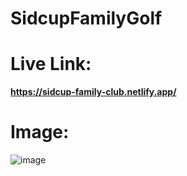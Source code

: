 # SidcupFamilyGolf

# Live Link:
**https://sidcup-family-club.netlify.app/**

# Image:
![image](https://github.com/RanaHuzaima/SidcupFamilyGolf/assets/120297532/713ee7dc-8160-4b72-812b-1f6a8e822f29)
